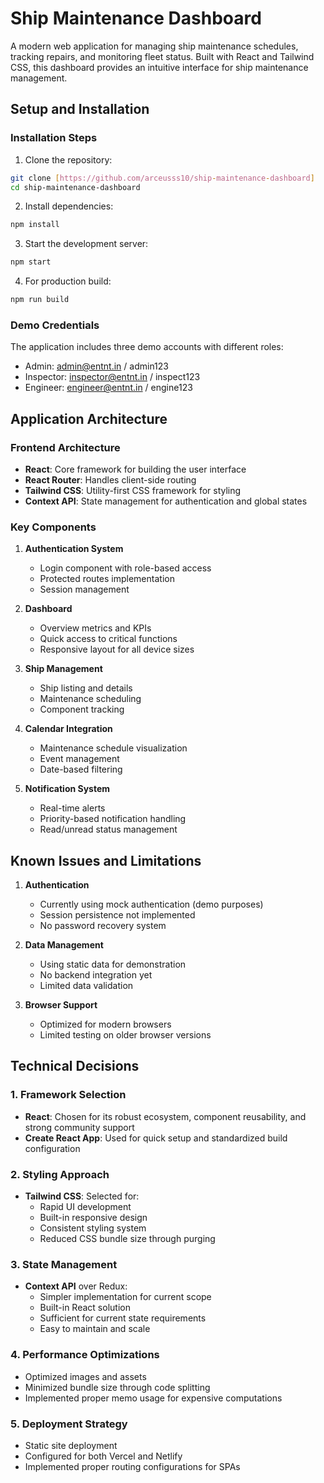# Ship Maintenance Dashboard

A modern web application for managing ship maintenance schedules, tracking repairs, and monitoring fleet status. Built with React and Tailwind CSS, this dashboard provides an intuitive interface for ship maintenance management.

## Setup and Installation

### Installation Steps
1. Clone the repository:
```bash
git clone [https://github.com/arceusss10/ship-maintenance-dashboard]
cd ship-maintenance-dashboard
```

2. Install dependencies:
```bash
npm install
```

3. Start the development server:
```bash
npm start
```

4. For production build:
```bash
npm run build
```

### Demo Credentials
The application includes three demo accounts with different roles:
- Admin: admin@entnt.in / admin123
- Inspector: inspector@entnt.in / inspect123
- Engineer: engineer@entnt.in / engine123

## Application Architecture

### Frontend Architecture
- **React**: Core framework for building the user interface
- **React Router**: Handles client-side routing
- **Tailwind CSS**: Utility-first CSS framework for styling
- **Context API**: State management for authentication and global states

### Key Components
1. **Authentication System**
   - Login component with role-based access
   - Protected routes implementation
   - Session management

2. **Dashboard**
   - Overview metrics and KPIs
   - Quick access to critical functions
   - Responsive layout for all device sizes

3. **Ship Management**
   - Ship listing and details
   - Maintenance scheduling
   - Component tracking

4. **Calendar Integration**
   - Maintenance schedule visualization
   - Event management
   - Date-based filtering

5. **Notification System**
   - Real-time alerts
   - Priority-based notification handling
   - Read/unread status management

## Known Issues and Limitations

1. **Authentication**
   - Currently using mock authentication (demo purposes)
   - Session persistence not implemented
   - No password recovery system

2. **Data Management**
   - Using static data for demonstration
   - No backend integration yet
   - Limited data validation

3. **Browser Support**
   - Optimized for modern browsers
   - Limited testing on older browser versions

## Technical Decisions

### 1. Framework Selection
- **React**: Chosen for its robust ecosystem, component reusability, and strong community support
- **Create React App**: Used for quick setup and standardized build configuration

### 2. Styling Approach
- **Tailwind CSS**: Selected for:
  - Rapid UI development
  - Built-in responsive design
  - Consistent styling system
  - Reduced CSS bundle size through purging

### 3. State Management
- **Context API** over Redux:
  - Simpler implementation for current scope
  - Built-in React solution
  - Sufficient for current state requirements
  - Easy to maintain and scale

### 4. Performance Optimizations
- Optimized images and assets
- Minimized bundle size through code splitting
- Implemented proper memo usage for expensive computations

### 5. Deployment Strategy
- Static site deployment
- Configured for both Vercel and Netlify
- Implemented proper routing configurations for SPAs


